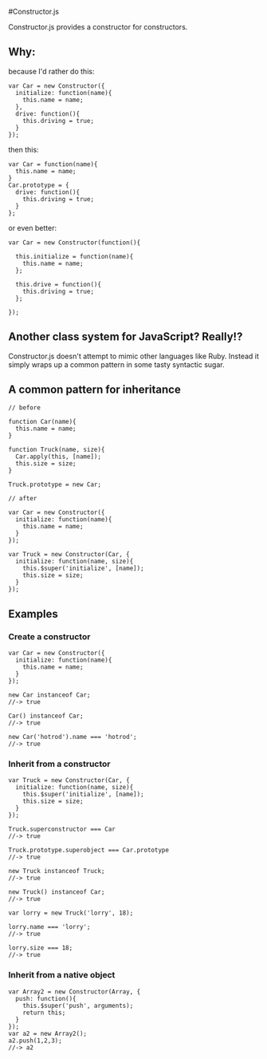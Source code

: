 #Constructor.js

Constructor.js provides a constructor for constructors.


## Why:

because I'd rather do this:

    var Car = new Constructor({
      initialize: function(name){
        this.name = name;
      },
      drive: function(){
        this.driving = true;
      }
    });

then this:

    var Car = function(name){
      this.name = name;
    }
    Car.prototype = {
      drive: function(){
        this.driving = true;
      }
    };

or even better:

    var Car = new Constructor(function(){

      this.initialize = function(name){
        this.name = name;
      };

      this.drive = function(){
        this.driving = true;
      };

    });

## Another class system for JavaScript? Really!?

Constructor.js doesn't attempt to mimic other languages like Ruby. Instead it simply wraps up a common pattern in some tasty syntactic sugar.

## A common pattern for inheritance

    // before

    function Car(name){
      this.name = name;
    }

    function Truck(name, size){
      Car.apply(this, [name]);
      this.size = size;
    }

    Truck.prototype = new Car;

    // after

    var Car = new Constructor({
      initialize: function(name){
        this.name = name;
      }
    });

    var Truck = new Constructor(Car, {
      initialize: function(name, size){
        this.$super('initialize', [name]);
        this.size = size;
      }
    });


## Examples

### Create a constructor

    var Car = new Constructor({
      initialize: function(name){
        this.name = name;
      }
    });

    new Car instanceof Car;
    //-> true

    Car() instanceof Car;
    //-> true

    new Car('hotrod').name === 'hotrod';
    //-> true

### Inherit from a constructor

    var Truck = new Constructor(Car, {
      initialize: function(name, size){
        this.$super('initialize', [name]);
        this.size = size;
      }
    });

    Truck.superconstructor === Car
    //-> true

    Truck.prototype.superobject === Car.prototype
    //-> true

    new Truck instanceof Truck;
    //-> true

    new Truck() instanceof Car;
    //-> true

    var lorry = new Truck('lorry', 18);

    lorry.name === 'lorry';
    //-> true

    lorry.size === 18;
    //-> true

### Inherit from a native object

    var Array2 = new Constructor(Array, {
      push: function(){
        this.$super('push', arguments);
        return this;
      }
    });
    var a2 = new Array2();
    a2.push(1,2,3);
    //-> a2
